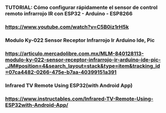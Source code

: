 ### TUTORIAL: Cómo configurar rápidamente el sensor de control remoto infrarrojo IR con ESP32 - Arduino - ESP8266
### https://www.youtube.com/watch?v=C5B0iz1rH5k

### Modulo Ky-022 Sensor Receptor Infrarrojo Ir Arduino Ide, Pic
### https://articulo.mercadolibre.com.mx/MLM-840128113-modulo-ky-022-sensor-receptor-infrarrojo-ir-arduino-ide-pic-_JM#position=4&search_layout=stack&type=item&tracking_id=07ca4482-0266-475e-b7aa-40399151a391

### Infrared TV Remote Using ESP32(with Android App)
### https://www.instructables.com/Infrared-TV-Remote-Using-ESP32with-Android-App/
